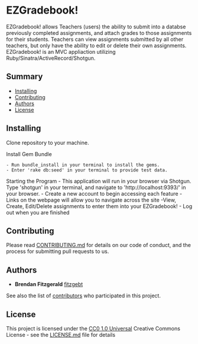 # EZGradebook!

EZGradebook! allows Teachers (users) the ability to submit into a databse previously completed assignments, and attach grades to those assignments for their students. Teachers can view assignments submitted by all other teachers, but only have the ability to edit or delete their own assignments. EZGradebook! is an MVC appliaction utilizing Ruby/Sinatra/ActiveRecord/Shotgun.

## Summary

  - [Installing](#installing)
  - [Contributing](#contributing)
  - [Authors](#authors)
  - [License](#license)

## Installing


Clone repository to your machine.


Install Gem Bundle

    - Run bundle_install in your terminal to install the gems.
    - Enter 'rake db:seed' in your terminal to provide test data. 

Starting the Program
    - This application will run in your browser via Shotgun. Type 'shotgun' in your terminal, and navigate to 'http://localhost:9393/' in your browser.
    - Create a new account to begin accessing each feature
    -Links on the webpage will allow you to navigate across the site
        -View, Create, Edit/Delete assignments to enter them into your EZGradebook!
    - Log out when you are finished

## Contributing

Please read [CONTRIBUTING.md](CONTRIBUTING.md) for details on our code
of conduct, and the process for submitting pull requests to us.

## Authors

  - **Brendan Fitzgerald** 
    [fitzgebt](https://github.com/fitzgebt)

See also the list of
[contributors](https://github.com/PurpleBooth/a-good-readme-template/contributors)
who participated in this project.

## License

This project is licensed under the [CC0 1.0 Universal](LICENSE.md)
Creative Commons License - see the [LICENSE.md](LICENSE.md) file for
details

